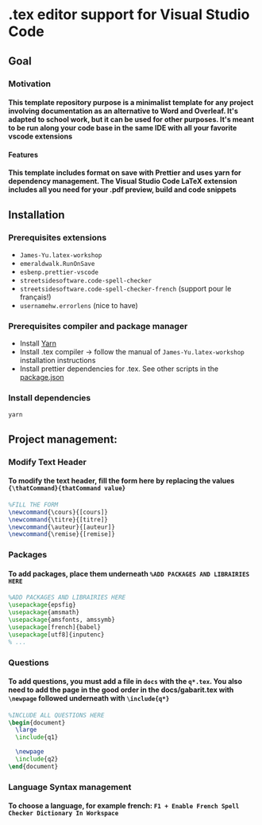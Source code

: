 # .tex editor support for Visual Studio Code

## Goal

### Motivation

#### This template repository purpose is a minimalist template for any project involving documentation as an alternative to Word and Overleaf. It's adapted to school work, but it can be used for other purposes. It's meant to be run along your code base in the same IDE with all your favorite vscode extensions

#### Features

#### This template includes format on save with Prettier and uses yarn for dependency management. The Visual Studio Code LaTeX extension includes all you need for your .pdf preview, build and code snippets

## Installation

### Prerequisites extensions

- `James-Yu.latex-workshop`
- `emeraldwalk.RunOnSave`
- `esbenp.prettier-vscode`
- `streetsidesoftware.code-spell-checker`
- `streetsidesoftware.code-spell-checker-french` (support pour le français!)
- `usernamehw.errorlens` (nice to have)

### Prerequisites compiler and package manager

- Install [Yarn](https://yarnpkg.com/getting-started/install)
- Install .tex compiler -> follow the manual of `James-Yu.latex-workshop` installation instructions
- Install prettier dependencies for .tex. See other scripts in the [package.json](package.json)

### Install dependencies

```bash
yarn
```

## Project management:

### Modify Text Header

#### To modify the text header, fill the form here by replacing the values `{\thatCommand}{thatCommand value}`

```tex
%FILL THE FORM
\newcommand{\cours}{[cours]}
\newcommand{\titre}{[titre]}
\newcommand{\auteur}{[auteur]}
\newcommand{\remise}{[remise]}
```

### Packages

#### To add packages, place them underneath `%ADD PACKAGES AND LIBRAIRIES HERE`

```tex
%ADD PACKAGES AND LIBRAIRIES HERE
\usepackage{epsfig}
\usepackage{amsmath}
\usepackage{amsfonts, amssymb}
\usepackage[french]{babel}
\usepackage[utf8]{inputenc}
% ...
```

### Questions

#### To add questions, you must add a file in `docs` with the `q*.tex`. You also need to add the page in the good order in the docs/gabarit.tex with `\newpage` followed underneath with `\include{q*}`

```tex
%INCLUDE ALL QUESTIONS HERE
\begin{document}
  \large
  \include{q1}

  \newpage
  \include{q2}
\end{document}
```

### Language Syntax management

#### To choose a language, for example french: `F1 + Enable French Spell Checker Dictionary In Workspace`
